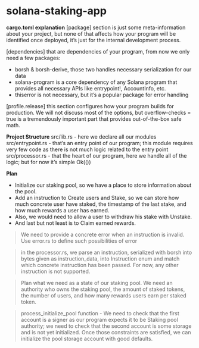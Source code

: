 # solana-staking-app

**cargo.toml explanation**
[package] section is just some meta-information about your project, but none of that affects how your program will be identified once deployed, it’s just for the internal development process.

[dependencies] that are dependencies of your program, from now we only need a few packages:

- borsh & borsh-derive, those two handles necessary serialization for our data
- solana-program is a core dependency of any Solana program that provides all necessary APIs like entrypoint!, AccountInfo, etc.
- thiserror is not necessary, but it’s a popular package for error handling

[profile.release] this section configures how your program builds for production. We will not discuss most of the options, but overflow-checks = true is a tremendously important part that provides out-of-the-box safe math.

**Project Structure**
src/lib.rs - here we declare all our modules
src/entrypoint.rs - that’s an entry point of our program; this module requires very few code as there is not much logic related to the entry point
src/processor.rs - that the heart of our program, here we handle all of the logic; but for now it’s simple Ok(())

**Plan**

- Initialize our staking pool, so we have a place to store information about the pool.
- Add an instruction to Create users and Stake, so we can store how much concrete user have staked, the timestamp of the last stake, and how much rewards a user has earned.
- Also, we would need to allow a user to withdraw his stake with Unstake.
- And last but not least is to Claim earned rewards.

> We need to provide a concrete error when an instruction is invalid. Use error.rs to define such possibilities of error

> in the processor.rs, we parse an instruction, serialized with borsh into bytes given as instruction_data, into Instruction enum and match which concrete instruction has been passed. For now, any other instruction is not supported.

> Plan what we need as a state of our staking pool. We need an authority who owns the staking pool, the amount of staked tokens, the number of users, and how many rewards users earn per staked token.

> process_initialize_pool function - We need to check that the first account is a signer as our program expects it to be Staking pool authority; we need to check that the second account is some storage and is not yet initialized. Once those constraints are satisfied, we can initialize the pool storage account with good defaults.

